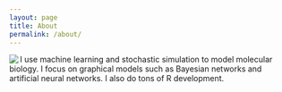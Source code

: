 ```yaml
---
layout: page
title: About
permalink: /about/
---
```


<img id="profilePic" src="https://robertness.github.io/assets/images/profile.png" align="left">  I use machine learning and stochastic simulation to model molecular biology. I focus on graphical models such as Bayesian networks and artificial neural networks. I also do tons of R development.
    